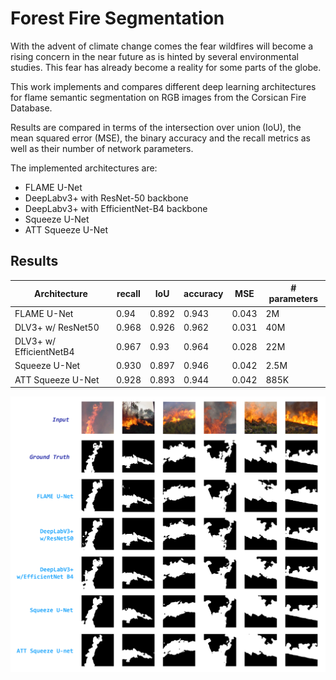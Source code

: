 # Forest Fire Segmentation

With the advent of climate change comes the fear wildfires will become a rising concern in the near future as is hinted by several environmental studies. This fear has
already become a reality for some parts of the globe.

This work implements and compares different deep learning architectures for flame semantic segmentation on RGB images from the Corsican Fire Database.

Results are compared in terms of the intersection over union (IoU), the mean squared error (MSE), the binary accuracy and
the recall metrics as well as their number of network parameters. 

The implemented architectures are:
* FLAME U-Net
* DeepLabv3+ with ResNet-50 backbone
* DeepLabv3+ with EfficientNet-B4 backbone
* Squeeze U-Net 
* ATT Squeeze U-Net

## Results
Architecture | recall | IoU | accuracy | MSE | # parameters
------------ | -------|-----|----------|-----|-------------
FLAME U-Net | 0.94 | 0.892 | 0.943 | 0.043 | 2M
DLV3+ w/ ResNet50 | 0.968 | 0.926 | 0.962 | 0.031 | 40M
DLV3+ w/ EfficientNetB4 | 0.967 | 0.93 | 0.964 | 0.028 | 22M
Squeeze U-Net | 0.930 | 0.897 | 0.946 | 0.042 | 2.5M
ATT Squeeze U-Net | 0.928 | 0.893 | 0.944 | 0.042 | 885K

<img src="/figures/prediction_plate.png" alt="Results" width="800">
